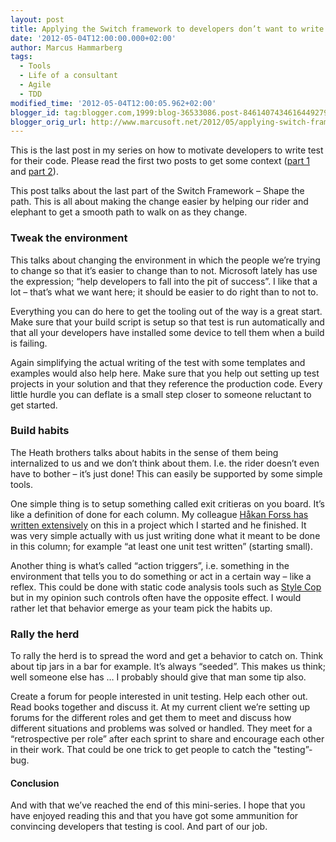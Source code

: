 ```yaml
---
layout: post
title: Applying the Switch framework to developers don’t want to write tests–part III
date: '2012-05-04T12:00:00.000+02:00'
author: Marcus Hammarberg
tags:
  - Tools
  - Life of a consultant
  - Agile
  - TDD
modified_time: '2012-05-04T12:00:05.962+02:00'
blogger_id: tag:blogger.com,1999:blog-36533086.post-8461407434616449279
blogger_orig_url: http://www.marcusoft.net/2012/05/applying-switch-framework-to-developers_1663.html
---
```



This is the last post in my series on how to motivate developers to
write test for their code. Please read the first two posts to get some
context (<a
href="http://www.marcusoft.net/2012/05/applying-switch-framework-to-developers.html"
target="_blank">part 1</a> and <a
href="http://www.marcusoft.net/2012/05/applying-switch-framework-to-developers_04.html"
target="_blank">part 2</a>).

This post talks about the last part of the Switch Framework – Shape the
path. This is all about making the change easier by helping our rider
and elephant to get a smooth path to walk on as they change.

### Tweak the environment

This talks about changing the environment in which the people we’re
trying to change so that it’s easier to change than to not. Microsoft
lately has use the expression; “help developers to fall into the pit of
success”. I like that a lot – that’s what we want here; it should be
easier to do right than to not to.

Everything you can do here to get the tooling out of the way is a great
start. Make sure that your build script is setup so that test is run
automatically and that all your developers have installed some device to
tell them when a build is failing.

Again simplifying the actual writing of the test with some templates and
examples would also help here. Make sure that you help out setting up
test projects in your solution and that they reference the production
code. Every little hurdle you can deflate is a small step closer to
someone reluctant to get started.

### Build habits

The Heath brothers talks about habits in the sense of them being
internalized to us and we don’t think about them. I.e. the rider doesn’t
even have to bother – it’s just done! This can easily be supported by
some simple tools.

One simple thing is to setup something called exit critieras on you
board. It’s like a definition of done for each column. My colleague <a
href="http://hakanforss.wordpress.com/2011/09/05/standard-work-in-software-developmentpart-2/"
target="_blank">Håkan Forss has written extensively</a> on this in a
project which I started and he finished. It was very simple actually
with us just writing done what it meant to be done in this column; for
example “at least one unit test written” (starting small).

Another thing is what’s called “action triggers”, i.e. something in the
environment that tells you to do something or act in a certain way –
like a reflex. This could be done with static code analysis tools such
as <a href="http://stylecop.codeplex.com/" target="_blank">Style Cop</a>
but in my opinion such controls often have the opposite effect. I would
rather let that behavior emerge as your team pick the habits up.

### Rally the herd

To rally the herd is to spread the word and get a behavior to catch on.
Think about tip jars in a bar for example. It’s always “seeded”. This
makes us think; well someone else has … I probably should give that man
some tip also.

Create a forum for people interested in unit testing. Help each other
out. Read books together and discuss it. At my current client we’re
setting up forums for the different roles and get them to meet and
discuss how different situations and problems was solved or handled.
They meet for a “retrospective per role” after each sprint to share and
encourage each other in their work. That could be one trick to get
people to catch the "testing”-bug.

#### Conclusion

And with that we’ve reached the end of this mini-series. I hope that you
have enjoyed reading this and that you have got some ammunition for
convincing developers that testing is cool. And part of our job.
